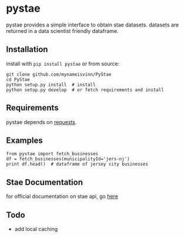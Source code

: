 # pystae
pystae provides a simple interface to obtain stae datasets. datasets are returned in a data scientist friendly dataframe.

## Installation
install with `pip install pystae` or from source:
``` 
git clone github.com/mynameisvinn/PyStae
cd PyStae
python setup.py install  # install
python setup.py develop  # or fetch requirements and install
```

## Requirements
pystae depends on [requests](http://docs.python-requests.org/en/latest/).

## Examples
```
from pystae import fetch_businesses
df = fetch_businesses(municipalityId='jers-nj')
print df.head()  # dataframe of jersey city businesses
```

## Stae Documentation
for official documentation on stae api, go [here](https://docs.municipal.systems/)

## Todo
* add local caching